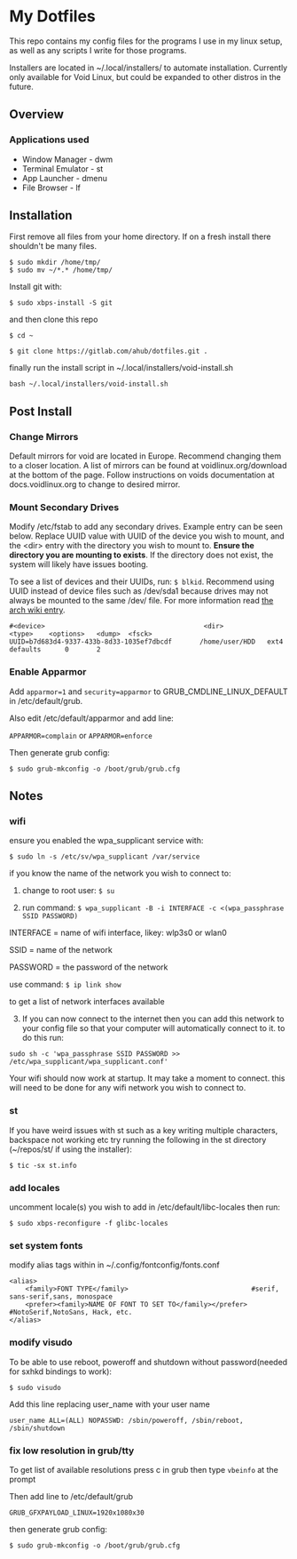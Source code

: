 # My Dotfiles

This repo contains my config files for the programs I use in my linux setup,
as well as any scripts I write for those programs.

Installers are located in ~/.local/installers/ to automate installation.
Currently only available for Void Linux, but could be expanded to other distros
in the future.

## Overview

### Applications used

- Window Manager - dwm
- Terminal Emulator - st
- App Launcher - dmenu
- File Browser - lf

## Installation

First remove all files from your home directory. If on a fresh install there shouldn't be many files.

`$ sudo mkdir /home/tmp/`  
`$ sudo mv ~/*.* /home/tmp/`

Install git with:

`$ sudo xbps-install -S git`

and then clone this repo

`$ cd ~`

`$ git clone https://gitlab.com/ahub/dotfiles.git .`

finally run the install script in ~/.local/installers/void-install.sh

`bash ~/.local/installers/void-install.sh`

## Post Install

### Change Mirrors

Default mirrors for void are located in Europe. Recommend changing them to a closer location.
A list of mirrors can be found at voidlinux.org/download  at the bottom of the page.
Follow instructions on voids documentation at docs.voidlinux.org to change to desired mirror.

### Mount Secondary Drives

Modify /etc/fstab to add any secondary drives. Example entry can be seen below. Replace UUID value with UUID of the device you wish to mount, and the \<dir> entry with the directory you wish to mount to. **Ensure the directory you are mounting to exists**. If the directory does not exist, the system will likely have issues booting.

To see a list of devices and their UUIDs, run: `$ blkid`. Recommend using UUID instead of device files such as /dev/sda1 because drives may not always be mounted to the same /dev/ file. For more information read [the arch wiki entry](https://wiki.archlinux.org/index.php/Fstab).

```
#<device>                                        <dir>            <type>    <options>   <dump>  <fsck>
UUID=b7d683d4-9337-433b-8d33-1035ef7dbcdf       /home/user/HDD   ext4      defaults      0       2
```

### Enable Apparmor
Add `apparmor=1` and `security=apparmor` to GRUB_CMDLINE_LINUX_DEFAULT in /etc/default/grub.

Also edit /etc/default/apparmor and add line:

`APPARMOR=complain` or `APPARMOR=enforce`

Then generate grub config:

`$ sudo grub-mkconfig -o /boot/grub/grub.cfg`




## Notes

### wifi
ensure you enabled the wpa_supplicant service with:

`$ sudo ln -s /etc/sv/wpa_supplicant /var/service`

if you know the name of the network you wish to connect to:

 1. change to root user:
      `$ su`
      
 2. run command:
`$ wpa_supplicant -B -i INTERFACE -c <(wpa_passphrase SSID PASSWORD)`

  INTERFACE = name of wifi interface, likey: wlp3s0 or wlan0
  
  SSID = name of the network
  
  PASSWORD = the password of the network
  
 use command:
    `$ ip link show`
    
  to get a list of network interfaces available


 3. If you can now connect to the internet then you can add this network to your config file so that your computer will automatically connect to it. to do this run:
 
`sudo sh -c 'wpa_passphrase SSID PASSWORD >> /etc/wpa_supplicant/wpa_supplicant.conf'`

Your wifi should now work at startup. It may take a moment to connect. this will need to be done for any wifi network you wish to connect to.

### st
If you have weird issues with st such as a key writing multiple characters, backspace not working etc
try running the following in the st directory (~/repos/st/ if using the installer):

`$ tic -sx st.info`

### add locales
uncomment locale(s) you wish to add in /etc/default/libc-locales then run:

`$ sudo xbps-reconfigure -f glibc-locales`

### set system fonts
modify alias tags within <fontconfig> in ~/.config/fontconfig/fonts.conf

```
<alias>
    <family>FONT TYPE</family>                               #serif, sans-serif,sans, monospace
    <prefer><family>NAME OF FONT TO SET TO</family></prefer> #NotoSerif,NotoSans, Hack, etc.
</alias>
```

### modify visudo
To be able to use reboot, poweroff and shutdown without password(needed for sxhkd bindings to work):

`$ sudo visudo`

Add this line replacing user_name with your user name

`user_name ALL=(ALL) NOPASSWD: /sbin/poweroff, /sbin/reboot, /sbin/shutdown`

### fix low resolution in grub/tty
To get list of available resolutions press c in grub then type `vbeinfo` at the prompt

Then add line to /etc/default/grub

`GRUB_GFXPAYLOAD_LINUX=1920x1080x30`

then generate grub config:

`$ sudo grub-mkconfig -o /boot/grub/grub.cfg`